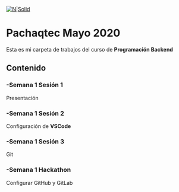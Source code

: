 [![N|Solid](https://www.pachaqtec.edu.pe/img/whatsappImage.png)](https://www.pachaqtec.edu.pe/)
# Pachaqtec Mayo 2020
Esta es mi carpeta de trabajos del curso de **Programación Backend**
## Contenido
### -**Semana 1 Sesión 1**
Presentación
### -**Semana 1 Sesión 2**
Configuración  de **VSCode**
### -**Semana 1 Sesión 3**
Git
### -**Semana 1 Hackathon**
Configurar GitHub y GitLab
